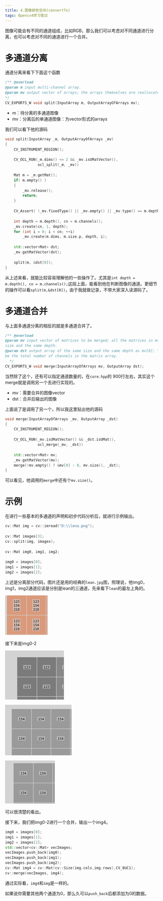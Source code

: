 ```yaml
---
title: 4.图像颜色空间(convertTo)
tags: Opencv4学习笔记
---
```






图像可能会有不同的通道组成，比如RGB，那么我们可以考虑对不同通道进行分离，也可以考虑对不同的通道进行一个合并。



# 多通道分离

通道分离来看下下面这个函数

```cpp
/** @overload
@param m input multi-channel array.
@param mv output vector of arrays; the arrays themselves are reallocated, if needed.
*/
CV_EXPORTS_W void split(InputArray m, OutputArrayOfArrays mv);
```

* m：待分离的多通道图像
* mv：分离后的单通道图像：为vector形式的arrays

我们可以看下他的源码

```cpp
void split(InputArray _m, OutputArrayOfArrays _mv)
{
    CV_INSTRUMENT_REGION();

    CV_OCL_RUN(_m.dims() <= 2 && _mv.isUMatVector(),
               ocl_split(_m, _mv))

    Mat m = _m.getMat();
    if( m.empty() )
    {
        _mv.release();
        return;
    }

    CV_Assert( !_mv.fixedType() || _mv.empty() || _mv.type() == m.depth() );

    int depth = m.depth(), cn = m.channels();
    _mv.create(cn, 1, depth);
    for (int i = 0; i < cn; ++i)
        _mv.create(m.dims, m.size.p, depth, i);

    std::vector<Mat> dst;
    _mv.getMatVector(dst);

    split(m, &dst[0]);
}

```

从上述来看，就能比较容易理解他的一些操作了。尤其是`int depth = m.depth(), cn = m.channels();`这段上面，能看到他在判断图像的通道。更细节的操作可以看`split(m,&dst[0])`，由于我就做记录，不带大家深入读源码了。

# 多通道合并

与上面多通道分离的相反的就是多通道合并了。

```cpp
/** @overload
@param mv input vector of matrices to be merged; all the matrices in mv must have the same
size and the same depth.
@param dst output array of the same size and the same depth as mv[0]; The number of channels will
be the total number of channels in the matrix array.
  */
CV_EXPORTS_W void merge(InputArrayOfArrays mv, OutputArray dst);
```

当然除了这个，还有可以指定通道数量的，在`core.hpp`的 900行左右，其实这个merge就是调用另一个去进行实现的。

* mv：需要合并的图像vector
* dst：合并后输出的图像

上面说了是调用了另一个，所以我这里贴出他的源码

```cpp
void merge(InputArrayOfArrays _mv, OutputArray _dst)
{
    CV_INSTRUMENT_REGION();

    CV_OCL_RUN(_mv.isUMatVector() && _dst.isUMat(),
               ocl_merge(_mv, _dst))

    std::vector<Mat> mv;
    _mv.getMatVector(mv);
    merge(!mv.empty() ? &mv[0] : 0, mv.size(), _dst);
}
```

可以看见，他调用的`merge`中还有个`mv.size()`。

# 示例

在进行一些基本的多通道的声明和初步代码分析后，就进行示例输出。



```cpp
cv::Mat img = cv::imread("D:\\lena.png");

cv::Mat images[3];
cv::split(img, images);

cv::Mat img0, img1, img2;

img0 = images[0];
img1 = images[1];
img2 = images[2];
```

上述是分离部分代码，图片还是用的经典的`lean.jpg`图，照理说，他img0，img1，img2通道应该是分别是lean的三通道，先来看下`lean`的最左上角的。

![image-20240324223238863](/image/opencv4Learn/5_multiChannls/1.jpg)

接下来是img0-2

![image-20240324223335853](/image/opencv4Learn/5_multiChannls/2.jpg)

![image-20240324223345118](/image/opencv4Learn/5_multiChannls/3.jpg)

![image-20240324223401581](/image/opencv4Learn/5_multiChannls/4.jpg)

可以很清楚的看出。

接下来，我们把img0-2进行一个合并，输出一个img4。

```cpp
img0 = images[0];
img1 = images[1];
img2 = images[2];
std::vector<cv::Mat> vecImages;
vecImages.push_back(img0);
vecImages.push_back(img1);
vecImages.push_back(img2);
cv::Mat img4 = cv::Mat(cv::Size(img.cols,img.rows),CV_8UC1);
cv::merge(vecImages, img4);
```

通过实际看，`img4`和`img`是一样的。

如果说你需要其他两个通道为0，那么久可以`push_back`后都添加为0的数据。